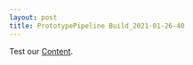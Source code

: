 ```yaml
---
layout: post
title: PrototypePipeline Build_2021-01-26-40
---
```

Test our [Content](https://github.com/Nowhere-Know-How/PipelinePrototype-Releases/releases/download/latest-master/Build_2021-01-26-40.zip).


